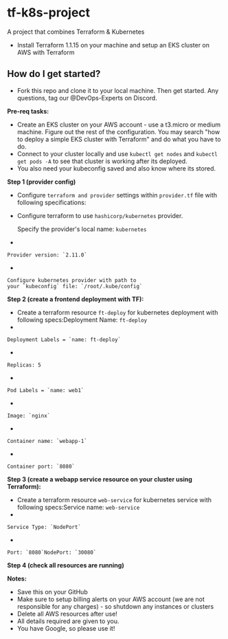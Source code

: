 # tf-k8s-project
A project that combines Terraform &amp; Kubernetes

- Install Terraform 1.1.15 on your machine and setup an EKS cluster on AWS with Terraform

## How do I get started?

- Fork this repo and clone it to your local machine. Then get started. Any questions, tag our @DevOps-Experts on Discord. 


**Pre-req tasks:**

- Create an EKS cluster on your AWS account - use a t3.micro or medium machine. Figure out the rest of the configuration. You may search "how to deploy a simple EKS cluster with Terraform" and do what you have to do.
- Connect to your cluster locally and use `kubectl get nodes` and `kubectl get pods -A` to see that cluster is working after its deployed.
- You also need your kubeconfig saved and also know where its stored. 

**Step 1 (provider config)**


- Configure `terraform and provider` settings within `provider.tf` file with following specifications:
- Configure terraform to use `hashicorp/kubernetes` provider.
    
    Specify the provider's local name: `kubernetes`
    
- 
    
    Provider version: `2.11.0`
    
- 
    
    Configure kubernetes provider with path to your `kubeconfig` file: `/root/.kube/config`
    

**Step 2 (create a frontend deployment with TF):**

- Create a terraform resource `ft-deploy` for kubernetes deployment with following specs:Deployment Name: `ft-deploy`
- 
    
    Deployment Labels = `name: ft-deploy`
    
- 
    
    Replicas: 5
    
- 
    
    Pod Labels = `name: web1`
    
- 
    
    Image: `nginx`
    
- 
    
    Container name: `webapp-1`
    
- 
    
    Container port: `8080`
    

**Step 3 (create a webapp service resource on your cluster using Terraform):**

- Create a terraform resource `web-service` for kubernetes service with following specs:Service name: `web-service`
- 
    
    Service Type: `NodePort`
    
- 
    
    Port: `8080`NodePort: `30080`
    

**Step 4 (check all resources are running)** 

**Notes:** 

- Save this on your GitHub
- Make sure to setup billing alerts on your AWS account (we are not responsible for any charges) - so shutdown any instances or clusters
- Delete all AWS resources after use!
- All details required are given to you.
- You have Google, so please use it!
